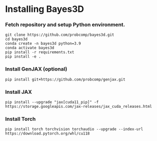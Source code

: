 # Installing Bayes3D

### Fetch repository and setup Python environment.
```
git clone https://github.com/probcomp/bayes3d.git
cd bayes3d
conda create -n bayes3d python=3.9
conda activate bayes3d
pip install -r requirements.txt
pip install -e .
```

### Install GenJAX (optional)
```
pip install git+https://github.com/probcomp/genjax.git
```

### Install JAX
```
pip install --upgrade "jax[cuda11_pip]" -f https://storage.googleapis.com/jax-releases/jax_cuda_releases.html
```

### Install Torch
```
pip install torch torchvision torchaudio --upgrade --index-url https://download.pytorch.org/whl/cu118
```